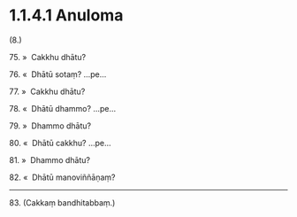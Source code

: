 # 1.1.4.1 Anuloma

(8.)

75\. »  Cakkhu dhātu?

76\. «  Dhātū sotaṃ? …pe…

77\. »  Cakkhu dhātu?

78\. «  Dhātū dhammo? …pe…

79\. »  Dhammo dhātu?

80\. «  Dhātū cakkhu? …pe…

81\. »  Dhammo dhātu?

82\. «  Dhātū manoviññāṇaṃ?

---

83\. (Cakkaṃ bandhitabbaṃ.)
